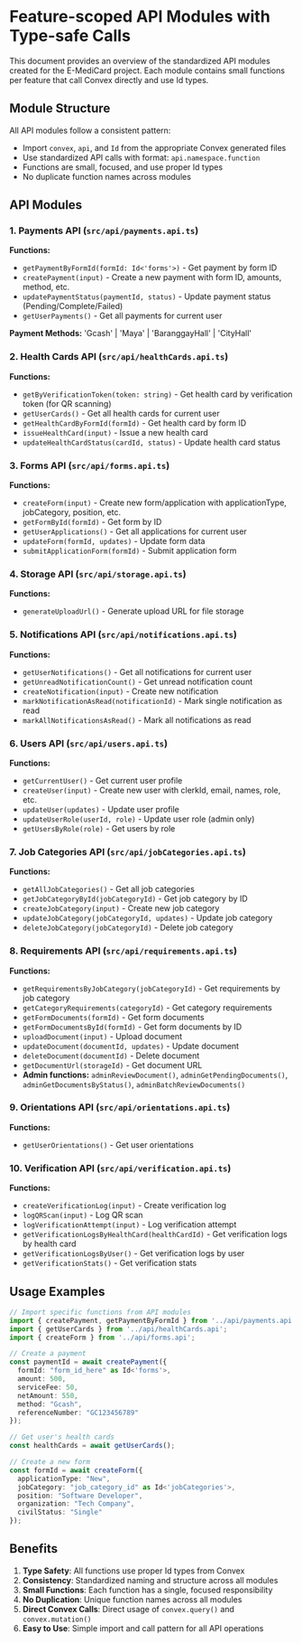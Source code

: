 # Feature-scoped API Modules with Type-safe Calls

This document provides an overview of the standardized API modules created for the E-MediCard project. Each module contains small functions per feature that call Convex directly and use Id types.

## Module Structure

All API modules follow a consistent pattern:
- Import `convex`, `api`, and `Id` from the appropriate Convex generated files
- Use standardized API calls with format: `api.namespace.function`
- Functions are small, focused, and use proper Id types
- No duplicate function names across modules

## API Modules

### 1. Payments API (`src/api/payments.api.ts`)

**Functions:**
- `getPaymentByFormId(formId: Id<'forms'>)` - Get payment by form ID
- `createPayment(input)` - Create a new payment with form ID, amounts, method, etc.
- `updatePaymentStatus(paymentId, status)` - Update payment status (Pending/Complete/Failed)  
- `getUserPayments()` - Get all payments for current user

**Payment Methods:** 'Gcash' | 'Maya' | 'BaranggayHall' | 'CityHall'

### 2. Health Cards API (`src/api/healthCards.api.ts`)

**Functions:**
- `getByVerificationToken(token: string)` - Get health card by verification token (for QR scanning)
- `getUserCards()` - Get all health cards for current user
- `getHealthCardByFormId(formId)` - Get health card by form ID
- `issueHealthCard(input)` - Issue a new health card
- `updateHealthCardStatus(cardId, status)` - Update health card status

### 3. Forms API (`src/api/forms.api.ts`)

**Functions:**
- `createForm(input)` - Create new form/application with applicationType, jobCategory, position, etc.
- `getFormById(formId)` - Get form by ID
- `getUserApplications()` - Get all applications for current user
- `updateForm(formId, updates)` - Update form data
- `submitApplicationForm(formId)` - Submit application form

### 4. Storage API (`src/api/storage.api.ts`)

**Functions:**
- `generateUploadUrl()` - Generate upload URL for file storage

### 5. Notifications API (`src/api/notifications.api.ts`)

**Functions:**
- `getUserNotifications()` - Get all notifications for current user
- `getUnreadNotificationCount()` - Get unread notification count
- `createNotification(input)` - Create new notification
- `markNotificationAsRead(notificationId)` - Mark single notification as read
- `markAllNotificationsAsRead()` - Mark all notifications as read

### 6. Users API (`src/api/users.api.ts`)

**Functions:**
- `getCurrentUser()` - Get current user profile
- `createUser(input)` - Create new user with clerkId, email, names, role, etc.
- `updateUser(updates)` - Update user profile
- `updateUserRole(userId, role)` - Update user role (admin only)
- `getUsersByRole(role)` - Get users by role

### 7. Job Categories API (`src/api/jobCategories.api.ts`)

**Functions:**
- `getAllJobCategories()` - Get all job categories
- `getJobCategoryById(jobCategoryId)` - Get job category by ID
- `createJobCategory(input)` - Create new job category
- `updateJobCategory(jobCategoryId, updates)` - Update job category
- `deleteJobCategory(jobCategoryId)` - Delete job category

### 8. Requirements API (`src/api/requirements.api.ts`)

**Functions:**
- `getRequirementsByJobCategory(jobCategoryId)` - Get requirements by job category
- `getCategoryRequirements(categoryId)` - Get category requirements
- `getFormDocuments(formId)` - Get form documents
- `getFormDocumentsById(formId)` - Get form documents by ID
- `uploadDocument(input)` - Upload document
- `updateDocument(documentId, updates)` - Update document
- `deleteDocument(documentId)` - Delete document
- `getDocumentUrl(storageId)` - Get document URL
- **Admin functions:** `adminReviewDocument()`, `adminGetPendingDocuments()`, `adminGetDocumentsByStatus()`, `adminBatchReviewDocuments()`

### 9. Orientations API (`src/api/orientations.api.ts`)

**Functions:**
- `getUserOrientations()` - Get user orientations

### 10. Verification API (`src/api/verification.api.ts`)

**Functions:**
- `createVerificationLog(input)` - Create verification log
- `logQRScan(input)` - Log QR scan
- `logVerificationAttempt(input)` - Log verification attempt  
- `getVerificationLogsByHealthCard(healthCardId)` - Get verification logs by health card
- `getVerificationLogsByUser()` - Get verification logs by user
- `getVerificationStats()` - Get verification stats

## Usage Examples

```typescript
// Import specific functions from API modules
import { createPayment, getPaymentByFormId } from '../api/payments.api';
import { getUserCards } from '../api/healthCards.api';
import { createForm } from '../api/forms.api';

// Create a payment
const paymentId = await createPayment({
  formId: "form_id_here" as Id<'forms'>,
  amount: 500,
  serviceFee: 50,
  netAmount: 550,
  method: "Gcash",
  referenceNumber: "GC123456789"
});

// Get user's health cards
const healthCards = await getUserCards();

// Create a new form
const formId = await createForm({
  applicationType: "New",
  jobCategory: "job_category_id" as Id<'jobCategories'>,
  position: "Software Developer",
  organization: "Tech Company",
  civilStatus: "Single"
});
```

## Benefits

1. **Type Safety**: All functions use proper Id types from Convex
2. **Consistency**: Standardized naming and structure across all modules
3. **Small Functions**: Each function has a single, focused responsibility
4. **No Duplication**: Unique function names across all modules
5. **Direct Convex Calls**: Direct usage of `convex.query()` and `convex.mutation()`
6. **Easy to Use**: Simple import and call pattern for all API operations
